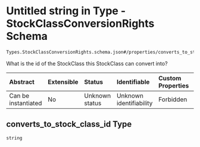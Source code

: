 # Untitled string in Type - StockClassConversionRights Schema

```txt
Types.StockClassConversionRights.schema.json#/properties/converts_to_stock_class_id
```

What is the id of the StockClass this StockClass can convert into?

| Abstract            | Extensible | Status         | Identifiable            | Custom Properties | Additional Properties | Access Restrictions | Defined In                                                                                                        |
| :------------------ | :--------- | :------------- | :---------------------- | :---------------- | :-------------------- | :------------------ | :---------------------------------------------------------------------------------------------------------------- |
| Can be instantiated | No         | Unknown status | Unknown identifiability | Forbidden         | Allowed               | none                | [StockClassConversionRights.schema.json*](../types/StockClassConversionRights.schema.json "open original schema") |

## converts_to_stock_class_id Type

`string`
